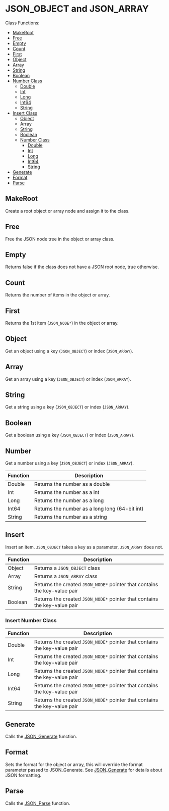 # JSON_OBJECT and JSON_ARRAY

Class Functions:
- [MakeRoot](#MakeRoot)
- [Free](#Free)
- [Empty](#Empty)
- [Count](#Count)
- [First](#First)
- [Object](#Object)
- [Array](#Array)
- [String](#String)
- [Boolean](#Boolean)
- [Number Class](#Number)
  - [Double](#Number)
  - [Int](#Number)
  - [Long](#Number)
  - [Int64](#Number)
  - [String](#Number)
- [Insert Class](#Insert)
  - [Object](#Insert)
  - [Array](#Insert)
  - [String](#Insert)
  - [Boolean](#Insert)
  - [Number Class](#Insert-Number-Class)
    - [Double](#Insert-Number-Class)
    - [Int](#Insert-Number-Class)
    - [Long](#Insert-Number-Class)
    - [Int64](#Insert-Number-Class)
    - [String](#Insert-Number-Class)
- [Generate](#Generate)
- [Format](#Format)
- [Parse](#Parse)

## MakeRoot
Create a root object or array node and assign it to the class.

## Free
Free the JSON node tree in the object or array class.

## Empty
Returns false if the class does not have a JSON root node, true otherwise.

## Count
Returns the number of items in the object or array.

## First
Returns the 1st item (`JSON_NODE*`) in the object or array.

## Object
Get an object using a key (`JSON_OBJECT`) or index (`JSON_ARRAY`).

## Array
Get an array using a key (`JSON_OBJECT`) or index (`JSON_ARRAY`).

## String
Get a string using a key (`JSON_OBJECT`) or index (`JSON_ARRAY`).

## Boolean
Get a boolean using a key (`JSON_OBJECT`) or index (`JSON_ARRAY`).

## Number
Get a number using a key (`JSON_OBJECT`) or index (`JSON_ARRAY`).

| Function | Description |
| --- | --- |
| Double | Returns the number as a double |
| Int | Returns the number as a int |
| Long | Returns the number as a long |
| Int64 | Returns the number as a long long (64-bit int) |
| String | Returns the number as a string |

## Insert
Insert an item. `JSON_OBJECT` takes a key as a parameter, `JSON_ARRAY` does not.

| Function | Description |
| --- | --- |
| Object | Returns a `JSON_OBJECT` class |
| Array | Returns a `JSON_ARRAY` class |
| String | Returns the created `JSON_NODE*` pointer that contains the key-value pair |
| Boolean | Returns the created `JSON_NODE*` pointer that contains the key-value pair |

### Insert Number Class

| Function | Description |
| --- | --- |
| Double | Returns the created `JSON_NODE*` pointer that contains the key-value pair |
| Int | Returns the created `JSON_NODE*` pointer that contains the key-value pair |
| Long | Returns the created `JSON_NODE*` pointer that contains the key-value pair |
| Int64 | Returns the created `JSON_NODE*` pointer that contains the key-value pair |
| String | Returns the created `JSON_NODE*` pointer that contains the key-value pair |

## Generate
Calls the [JSON_Generate](JSON_Generate.md) function.

## Format
Sets the format for the object or array, this will override the format parameter passed to JSON_Generate. See [JSON_Generate](JSON_Generate.md) for details about JSON formatting.

## Parse
Calls the [JSON_Parse](JSON_Parse.md) function.
